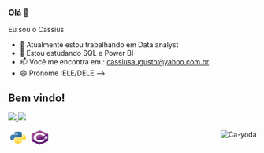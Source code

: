 ### Olá 👋
Eu sou o  Cassius 

- 🔭 Atualmente estou trabalhando em Data analyst
- 🌱 Estou estudando SQL e  Power BI 
- 📫 Você me encontra em : cassiusaugusto@yahoo.com.br
- 😄 Pronome :ELE/DELE
-->
## Bem vindo! 
<div>
  <a href="https://github.com/cassiusaugusto">
  <img height="180em" src="https://github-readme-stats.vercel.app/api?username=cassiusaugusto&show_icons=true&theme=dracula&include_all_commits=true&count_private=true"/>
  <img height="180em" src="https://github-readme-stats.vercel.app/api/top-langs/?username=cassiusaugusto&layout=compact&langs_count=7&theme=dracula"/>
</div>
<div style="display: inline_block"><br>
 
  <img align="center" alt="Ca-Python" height="30" width="40" src="https://raw.githubusercontent.com/devicons/devicon/master/icons/python/python-original.svg">
  <img align="center" alt="Ca-Csharp" height="30" width="40" src="https://raw.githubusercontent.com/devicons/devicon/master/icons/csharp/csharp-original.svg">
  <img align="right" alt="Ca-yoda" src="https://cdn.discordapp.com/attachments/795358919417397249/825430589581688872/hi.gif">
</div>
  

